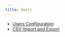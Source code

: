 ```yaml
---
title: Users
---
```


- [Users Configuration](/uc-doc/administration/users/users)
- [CSV Import and Export](/uc-doc/administration/users/csv_import)
